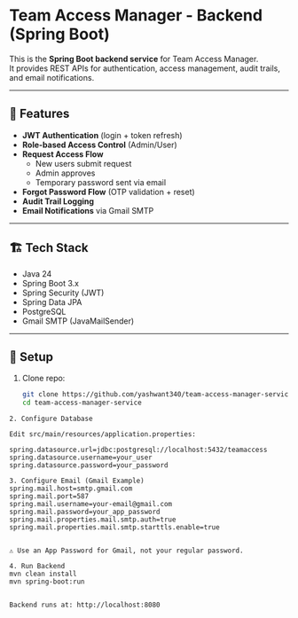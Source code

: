 

# Team Access Manager - Backend (Spring Boot)

This is the **Spring Boot backend service** for Team Access Manager.  
It provides REST APIs for authentication, access management, audit trails, and email notifications.

---

## 🔹 Features
- **JWT Authentication** (login + token refresh)
- **Role-based Access Control** (Admin/User)
- **Request Access Flow**
  - New users submit request
  - Admin approves
  - Temporary password sent via email
- **Forgot Password Flow** (OTP validation + reset)
- **Audit Trail Logging**
- **Email Notifications** via Gmail SMTP

---

## 🏗️ Tech Stack
- Java 24
- Spring Boot 3.x
- Spring Security (JWT)
- Spring Data JPA
- PostgreSQL
- Gmail SMTP (JavaMailSender)

---

## 🚀 Setup
1. Clone repo:
   ```bash
   git clone https://github.com/yashwant340/team-access-manager-service.git
   cd team-access-manager-service
```
2. Configure Database

Edit src/main/resources/application.properties:

spring.datasource.url=jdbc:postgresql://localhost:5432/teamaccess
spring.datasource.username=your_user
spring.datasource.password=your_password

3. Configure Email (Gmail Example)
spring.mail.host=smtp.gmail.com
spring.mail.port=587
spring.mail.username=your-email@gmail.com
spring.mail.password=your_app_password
spring.mail.properties.mail.smtp.auth=true
spring.mail.properties.mail.smtp.starttls.enable=true


⚠️ Use an App Password for Gmail, not your regular password.

4. Run Backend
mvn clean install
mvn spring-boot:run


Backend runs at: http://localhost:8080

